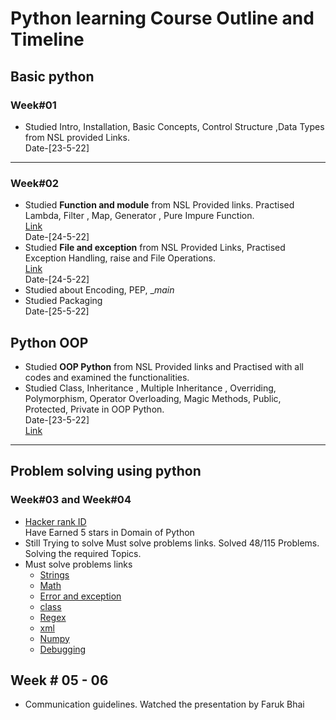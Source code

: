 # Python learning Course Outline and Timeline

## Basic python 
### Week#01
- Studied Intro, Installation, Basic Concepts, Control Structure ,Data Types from NSL provided Links.<br> 
Date-[23-5-22]

-----

### Week#02

-  Studied **Function and module** from NSL Provided links. Practised Lambda, Filter , Map, Generator , Pure Impure Function.<br>
[Link](https://github.com/nuhash-nsl/NSL-RA-Training/tree/main/Python_Basics/Functional_Programming)<br>
Date-[24-5-22]
- Studied **File and exception** from NSL Provided Links, Practised Exception Handling, raise and File Operations.<br>
[Link](https://github.com/nuhash-nsl/NSL-RA-Training/tree/main/Python_Basics/File_Exception)<br>
Date-[24-5-22]
- Studied about Encoding, PEP, __main_  
- Studied Packaging <br>
Date-[25-5-22]

## Python OOP
- Studied **OOP Python** from NSL Provided links and Practised with all codes and examined the functionalities.
- Studied Class, Inheritance , Multiple Inheritance , Overriding, Polymorphism, Operator Overloading, Magic Methods, Public, Protected, Private in OOP Python. <br>
 Date-[23-5-22] <br>
  [Link](https://github.com/nuhash-nsl/NSL-RA-Training/tree/main/Python_Basics/OOP_Python)

-----

## Problem solving using python
### Week#03 and Week#04
- [Hacker rank ID](https://www.hackerrank.com/NuhashAfnan)<br>
  Have Earned 5 stars in Domain of Python
- Still Trying to solve Must solve problems links. Solved 48/115 Problems.<br> Solving the required Topics.
- Must solve problems links
  - [Strings](https://www.hackerrank.com/domains/python?filters%5Bsubdomains%5D%5B%5D=py-strings&filters%5Bdifficulty%5D%5B%5D=medium)
  - [Math](https://www.hackerrank.com/challenges/python-quest-1)
  - [Error and exception](https://www.hackerrank.com/domains/python?filters%5Bdifficulty%5D%5B%5D=easy&filters%5Bsubdomains%5D%5B%5D=errors-exceptions)
  - [class](https://www.hackerrank.com/domains/python?filters%5Bsubdomains%5D%5B%5D=py-classes)
  - [Regex](https://www.hackerrank.com/domains/python?filters%5Bsubdomains%5D%5B%5D=py-regex&filters%5Bdifficulty%5D%5B%5D=easy&filters%5Bdifficulty%5D%5B%5D=medium)
  - [xml](https://www.hackerrank.com/domains/python?filters%5Bsubdomains%5D%5B%5D=xml)
  - [Numpy](https://www.hackerrank.com/domains/python?filters%5Bsubdomains%5D%5B%5D=numpy)
  - [Debugging](https://www.hackerrank.com/domains/python?filters%5Bdifficulty%5D%5B%5D=medium&filters%5Bsubdomains%5D%5B%5D=py-debugging)
## Week # 05 - 06

- Communication guidelines. Watched the presentation by Faruk Bhai
